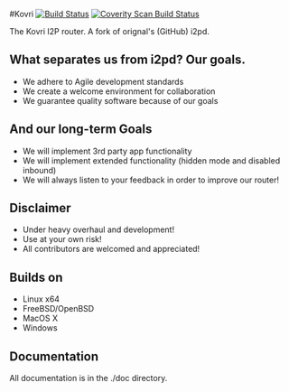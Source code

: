 #Kovri [![Build Status](https://travis-ci.org/anonimal/i2pd.svg?branch=master)](https://travis-ci.org/anonimal/i2pd) [![Coverity Scan Build Status](https://scan.coverity.com/projects/7040/badge.svg)](https://scan.coverity.com/projects/anonimal-i2pd)

The Kovri I2P router. A fork of orignal's (GitHub) i2pd.

What separates us from i2pd? Our goals.
---------------------------------------
- We adhere to Agile development standards
- We create a welcome environment for collaboration
- We guarantee quality software because of our goals

And our long-term Goals
-----------------------
- We will implement 3rd party app functionality
- We will implement extended functionality (hidden mode and disabled inbound)
- We will always listen to your feedback in order to improve our router!

Disclaimer
----------
- Under heavy overhaul and development!
- Use at your own risk!
- All contributors are welcomed and appreciated!

Builds on
---------
- Linux x64
- FreeBSD/OpenBSD
- MacOS X
- Windows

Documentation
-------------
All documentation is in the ./doc directory.
